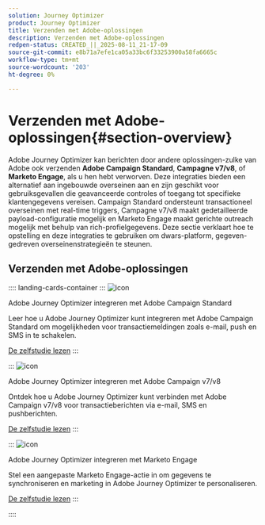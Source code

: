```yaml
---
solution: Journey Optimizer
product: Journey Optimizer
title: Verzenden met Adobe-oplossingen
description: Verzenden met Adobe-oplossingen
redpen-status: CREATED_||_2025-08-11_21-17-09
source-git-commit: e8b71a7efe1ca05a33bc6f33253900a58fa6665c
workflow-type: tm+mt
source-wordcount: '203'
ht-degree: 0%

---
```



# Verzenden met Adobe-oplossingen{#section-overview}

Adobe Journey Optimizer kan berichten door andere oplossingen-zulke van Adobe ook verzenden **Adobe Campaign Standard**, **Campagne v7/v8**, of **Marketo Engage**, als u hen hebt verworven. Deze integraties bieden een alternatief aan ingebouwde overseinen aan en zijn geschikt voor gebruiksgevallen die geavanceerde controles of toegang tot specifieke klantengegevens vereisen. Campaign Standard ondersteunt transactioneel overseinen met real-time triggers, Campagne v7/v8 maakt gedetailleerde payload-configuratie mogelijk en Marketo Engage maakt gerichte outreach mogelijk met behulp van rich-profielgegevens. Deze sectie verklaart hoe te opstelling en deze integraties te gebruiken om dwars-platform, gegeven-gedreven overseinenstrategieën te steunen.

## Verzenden met Adobe-oplossingen

:::: landing-cards-container
:::
![icon]( https://cdn.experienceleague.adobe.com/icons/puzzle-piece.svg)

Adobe Journey Optimizer integreren met Adobe Campaign Standard

Leer hoe u Adobe Journey Optimizer kunt integreren met Adobe Campaign Standard om mogelijkheden voor transactiemeldingen zoals e-mail, push en SMS in te schakelen.

[De zelfstudie lezen](../using/action/acs-action.md)
:::

:::
![icon]( https://cdn.experienceleague.adobe.com/icons/puzzle-piece.svg)

Adobe Journey Optimizer integreren met Adobe Campaign v7/v8

Ontdek hoe u Adobe Journey Optimizer kunt verbinden met Adobe Campaign v7/v8 voor transactieberichten via e-mail, SMS en pushberichten.

[De zelfstudie lezen](../using/action/acc-action.md)
:::

:::
![icon]( https://cdn.experienceleague.adobe.com/icons/puzzle-piece.svg)

Adobe Journey Optimizer integreren met Marketo Engage

Stel een aangepaste Marketo Engage-actie in om gegevens te synchroniseren en marketing in Adobe Journey Optimizer te personaliseren.

[De zelfstudie lezen](../using/action/marketo-engage.md)
:::

::::

